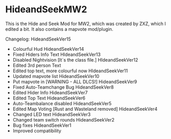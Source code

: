 # HideandSeekMW2
This is the Hide and Seek Mod for MW2, which was created by ZXZ, which I edited a bit.
It also contains a mapvote mod/plugin.

Changelog:
HideandSeekVer15
- Colourful Hud
HideandSeekVer14
- Fixed Hiders Info Text
HIdeandSeekVer13
- Disabled Nightvision [It´s the class file.]
HIdeandSeekVer12
- Edited 3rd person Text
- Edited top text, more colourful now
HIdeandSeekVer11
- Updated mapvote list
HideandSeekVer10
- Put mapvote in [WARNING - ALL DLCS!]
HideandSeekVer9
- Fixed Auto-Teamchange Bug
HideandSeekVer8
- Edited Hider Info
HideandSeekVer7
- Edited Top Text
HideandSeekVer6
- Auto-Teambalance disabled
HideandSeekVer5
- Edited Map Voting [Rust and Wasteland removed]
HideandSeekVer4
- Changed LED text
HideandSeekVer3
- Changed team switch rounds
HideandSeekVer2
- Bug fixes
HideandSeekVer1
- Improved compatibility
